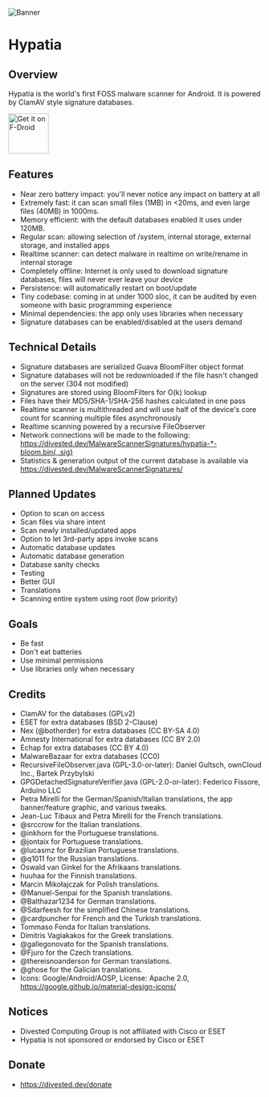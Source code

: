 ![Banner](https://divestos.org/images/featureGraphics/Hypatia.png)

Hypatia
=======

Overview
--------
Hypatia is the world's first FOSS malware scanner for Android. It is powered by ClamAV style signature databases.

[<img src="https://fdroid.gitlab.io/artwork/badge/get-it-on.png"
     alt="Get it on F-Droid"
     height="80">](https://f-droid.org/packages/us.spotco.malwarescanner/)

Features
--------
- Near zero battery impact: you'll never notice any impact on battery at all
- Extremely fast: it can scan small files (1MB) in <20ms, and even large files (40MB) in 1000ms.
- Memory efficient: with the default databases enabled it uses under 120MB.
- Regular scan: allowing selection of /system, internal storage, external storage, and installed apps
- Realtime scanner: can detect malware in realtime on write/rename in internal storage
- Completely offline: Internet is only used to download signature databases, files will never ever leave your device
- Persistence: will automatically restart on boot/update
- Tiny codebase: coming in at under 1000 sloc, it can be audited by even someone with basic programming experience
- Minimal dependencies: the app only uses libraries when necessary
- Signature databases can be enabled/disabled at the users demand

Technical Details
------------------
- Signature databases are serialized Guava BloomFilter object format
- Signature databases will not be redownloaded if the file hasn't changed on the server (304 not modified)
- Signatures are stored using BloomFilters for O(k) lookup
- Files have their MD5/SHA-1/SHA-256 hashes calculated in one pass
- Realtime scanner is multithreaded and will use half of the device's core count for scanning multiple files asynchronously
- Realtime scanning powered by a recursive FileObserver
- Network connections will be made to the following: https://divested.dev/MalwareScannerSignatures/hypatia-*-bloom.bin{,.sig}
- Statistics & generation output of the current database is available via https://divested.dev/MalwareScannerSignatures/

Planned Updates
----------------
- Option to scan on access
- Scan files via share intent
- Scan newly installed/updated apps
- Option to let 3rd-party apps invoke scans
- Automatic database updates
- Automatic database generation
- Database sanity checks
- Testing
- Better GUI
- Translations
- Scanning entire system using root (low priority)

Goals
-----
- Be fast
- Don't eat batteries
- Use minimal permissions
- Use libraries only when necessary

Credits
-------
- ClamAV for the databases (GPLv2)
- ESET for extra databases (BSD 2-Clause)
- Nex (@botherder) for extra databases (CC BY-SA 4.0)
- Amnesty International for extra databases (CC BY 2.0)
- Echap for extra databases (CC BY 4.0)
- MalwareBazaar for extra databases (CC0)
- RecursiveFileObserver.java (GPL-3.0-or-later): Daniel Gultsch, ownCloud Inc., Bartek Przybylski
- GPGDetachedSignatureVerifier.java (GPL-2.0-or-later): Federico Fissore, Arduino LLC
- Petra Mirelli for the German/Spanish/Italian translations, the app banner/feature graphic, and various tweaks.
- Jean-Luc Tibaux and Petra Mirelli for the French translations.
- @srccrow for the Italian translations.
- @inkhorn for the Portuguese translations.
- @jontaix for Portuguese translations.
- @lucasmz for Brazilian Portuguese translations.
- @q1011 for the Russian translations.
- Oswald van Ginkel for the Afrikaans translations.
- huuhaa for the Finnish translations.
- Marcin Mikołajczak for Polish translations.
- @Manuel-Senpai for the Spanish translations.
- @Balthazar1234 for German translations.
- @Sdarfeesh for the simplified Chinese translations.
- @cardpuncher for French and the Turkish translations.
- Tommaso Fonda for Italian translations.
- Dimitris Vagiakakos for the Greek translations.
- @gallegonovato for the Spanish translations.
- @Fjuro for the Czech translations.
- @thereisnoanderson for German translations.
- @ghose for the Galician translations.
- Icons: Google/Android/AOSP, License: Apache 2.0, https://google.github.io/material-design-icons/

Notices
-------
- Divested Computing Group is not affiliated with Cisco or ESET
- Hypatia is not sponsored or endorsed by Cisco or ESET

Donate
-------
- https://divested.dev/donate

